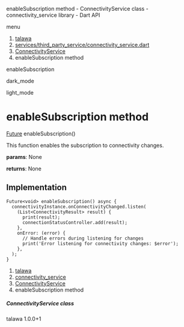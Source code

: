 




enableSubscription method - ConnectivityService class - connectivity\_service library - Dart API







menu

1. [talawa](../../index.html)
2. [services/third\_party\_service/connectivity\_service.dart](../../file-___home_harshil_Desktop_open-source_palisadoes_talawa_lib_services_third_party_service_connectivity_service/)
3. [ConnectivityService](../../file-___home_harshil_Desktop_open-source_palisadoes_talawa_lib_services_third_party_service_connectivity_service/ConnectivityService-class.html)
4. enableSubscription method

enableSubscription


dark\_mode

light\_mode




# enableSubscription method


[Future](https://api.flutter.dev/flutter/dart-core/Future-class.html)<void>
enableSubscription()

This function enables the subscription to connectivity changes.

**params**:
None

**returns**:
None


## Implementation

```
Future<void> enableSubscription() async {
  connectivityInstance.onConnectivityChanged.listen(
    (List<ConnectivityResult> result) {
      print(result);
      connectionStatusController.add(result);
    },
    onError: (error) {
      // Handle errors during listening for changes
      print('Error listening for connectivity changes: $error');
    },
  );
}
```

 


1. [talawa](../../index.html)
2. [connectivity\_service](../../file-___home_harshil_Desktop_open-source_palisadoes_talawa_lib_services_third_party_service_connectivity_service/)
3. [ConnectivityService](../../file-___home_harshil_Desktop_open-source_palisadoes_talawa_lib_services_third_party_service_connectivity_service/ConnectivityService-class.html)
4. enableSubscription method

##### ConnectivityService class





talawa
1.0.0+1






